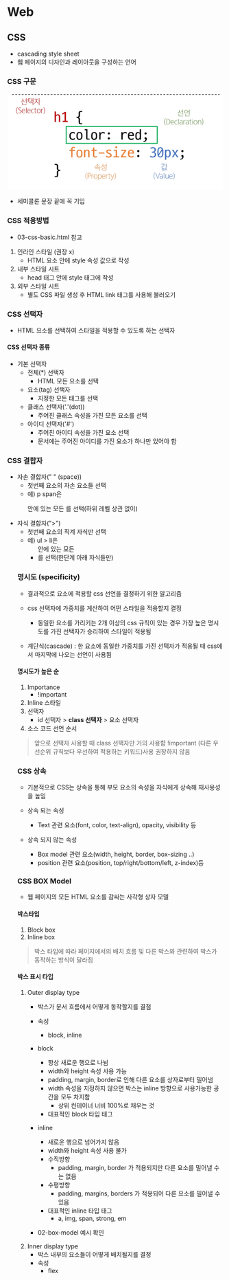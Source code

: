 # Web 
## CSS
- cascading style sheet
- 웹 페이지의 디자인과 레이아웃을 구성하는 언어

### CSS 구문
![alt text](images/image-03.png)
- 세미콜론 문장 끝에 꼭 기입

### CSS 적용방법
- 03-css-basic.html 참고

1. 인라인 스타일 (권장 x)
    - HTML 요소 안에 style 속성 값으로 작성
2. 내부 스타일 시트
    - head 태그 안에 style 태그에 작성
3. 외부 스타일 시트
    - 별도 CSS 파일 생성 후 HTML link 태그를 사용해 불러오기

### CSS 선택자
- HTML 요소를 선택하여 스타일을 적용할 수 있도록 하는 선택자

#### CSS 선택자 종류
- 기본 선택자
    - 전체(*) 선택자
        - HTML 모든 요소를 선택
    - 요소(tag) 선택자
        - 지정한 모든 태그를 선택
    - 클래스 선택자('.'(dot))
        - 주어진 클래스 속성을 가진 모든 요소를 선택
    - 아이디 선택자('#')
        - 주어진 아이디 속성을 가진 요소 선택
        - 문서에는 주어진 아이디를 가진 요소가 하나만 있어야 함

### CSS 결합자
- 자손 결합자(" " (space))
    - 첫번째 요소의 자손 요소들 선택
    - 예) p span은 <p>안에 있는 모든 <span>를 선택(하위 레벨 상관 없이)
- 자식 결합자(">")
    - 첫번째 요소의 직계 자식만 선택
    - 예) ul > li은 <ul> 안에 있는 모든 <li>를 선택(한단계 아래 자식들만)

### 명시도 (specificity)
- 결과적으로 요소에 적용할 css 선언을 결정하기 위한 알고리즘
- css 선택자에 가중치를 계산하여 어떤 스타일을 적용할지 결정
    - 동일한 요소를 가리키는 2개 이상의 css 규칙이 있는 경우 가장 높은 명시도를 가진 선택자가 승리하여 스타일이 적용됨

- 계단식(cascade) : 한 요소에 동일한 가중치를 가진 선택자가 적용될 때 css에서 마지막에 나오는 선언이 사용됨

#### 명시도가 높은 순
1. Importance
    - !important 
2. Inline 스타일
3. 선택자
    - id 선택자 > **class 선택자** > 요소 선택자
4. 소스 코드 선언 순서

> 앞으로 선택자 사용할 때 class 선택자만 거의 사용함
> !important (다른 우선순위 규칙보다 우선하여 적용하는 키워드)사용 권장하지 않음

### CSS 상속
- 기본적으로 CSS는 상속을 통해 부모 요소의 속성을 자식에게 상속해 재사용성을 높임

- 상속 되는 속성
    - Text 관련 요소(font, color, text-align), opacity, visibility 등
- 상속 되지 않는 속성
    - Box model 관련 요소(width, height, border, box-sizing ..)
    - position 관련 요소(position, top/right/bottom/left, z-index)등

### CSS BOX Model
- 웹 페이지의 모든 HTML 요소를 감싸는 사각형 상자 모델

#### 박스타입
1. Block box
2. Inline box

> 박스 타입에 따라 페이지에서의 배치 흐름 및 다른 박스와 관련하여 박스가 동작하는 방식이 달라짐

#### 박스 표시 타입
1. Outer display type
    - 박스가 문서 흐름에서 어떻게 동작할지를 결점
    - 속성
        - block, inline
    - block
        - 항상 새로운 행으로 나뉨
        - width와 height 속성 사용 가능
        - padding, margin, border로 인해 다른 요소를 상자로부터 밀어냄
        - width 속성을 지정하지 않으면 박스는 inline 방향으로 사용가능한 공간을 모두 차지함
            - 상위 컨테이너 너비 100%로 채우는 것
        - 대표적인 block 타입 태그
    - inline
        - 새로운 행으로 넘어가지 않음
        - width와 height 속성 사용 불가
        - 수직방향
            - padding, margin, border 가 적용되지만 다른 요소를 밀어낼 수는 없음
        - 수평방향
            - padding, margins, borders 가 적용되어 다른 요소를 밀어낼 수 있음
        - 대표적인 inline 타입 태그
            - a, img, span, strong, em 

    - 02-box-model 예시 확인
2. Inner display type
    - 박스 내부의 요소들이 어떻게 배치될지를 결정
    - 속성
        - flex
    